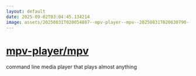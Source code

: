 ```yaml
---
layout: default
date: 2025-09-02T03:04:45.134214
image: assets/20250831T020054887--mpv-player--mpv--20250831T020630790--cropped.png
---
```


# [mpv-player/mpv](https://github.com/mpv-player/mpv)

command line media player that plays almost anything
